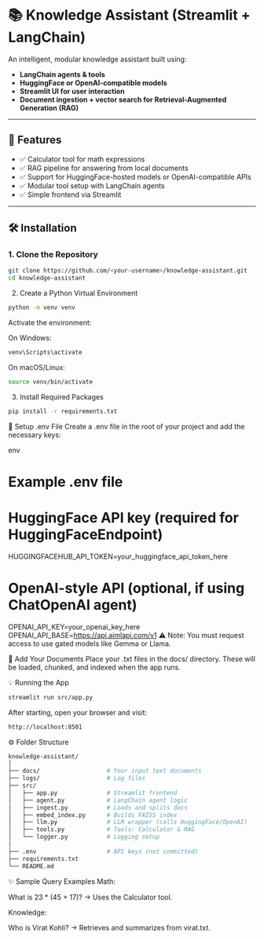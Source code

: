 # 📚 Knowledge Assistant (Streamlit + LangChain)

An intelligent, modular knowledge assistant built using:
- **LangChain agents & tools**
- **HuggingFace or OpenAI-compatible models**
- **Streamlit UI for user interaction**
- **Document ingestion + vector search for Retrieval-Augmented Generation (RAG)**

---

## 🚀 Features

- ✅ Calculator tool for math expressions  
- ✅ RAG pipeline for answering from local documents  
- ✅ Support for HuggingFace-hosted models or OpenAI-compatible APIs  
- ✅ Modular tool setup with LangChain agents  
- ✅ Simple frontend via Streamlit  

---

## 🛠️ Installation

### 1. Clone the Repository

```bash
git clone https://github.com/<your-username>/knowledge-assistant.git
cd knowledge-assistant
```
2. Create a Python Virtual Environment
```bash
python -m venv venv
```
Activate the environment:

On Windows:

```bash
venv\Scripts\activate
```
On macOS/Linux:

```bash
source venv/bin/activate
```
3. Install Required Packages
```bash
pip install -r requirements.txt
```
🔐 Setup .env File
Create a .env file in the root of your project and add the necessary keys:

env
# Example .env file

# HuggingFace API key (required for HuggingFaceEndpoint)
HUGGINGFACEHUB_API_TOKEN=your_huggingface_api_token_here

# OpenAI-style API (optional, if using ChatOpenAI agent)
OPENAI_API_KEY=your_openai_key_here
OPENAI_API_BASE=https://api.aimlapi.com/v1
⚠️ Note: You must request access to use gated models like Gemma or Llama.

📄 Add Your Documents
Place your .txt files in the docs/ directory. These will be loaded, chunked, and indexed when the app runs.

💡 Running the App
```bash
streamlit run src/app.py
```
After starting, open your browser and visit:
```bash
http://localhost:8501
```
⚙️ Folder Structure
```bash
knowledge-assistant/
│
├── docs/                   # Your input text documents
├── logs/                   # Log files
├── src/
│   ├── app.py              # Streamlit frontend
│   ├── agent.py            # LangChain agent logic
│   ├── ingest.py           # Loads and splits docs
│   ├── embed_index.py      # Builds FAISS index
│   ├── llm.py              # LLM wrapper (calls HuggingFace/OpenAI)
│   ├── tools.py            # Tools: Calculator & RAG
│   └── logger.py           # Logging setup
│
├── .env                    # API keys (not committed)
├── requirements.txt
└── README.md
```
✨ Sample Query Examples
Math:

What is 23 * (45 + 17)?
→ Uses the Calculator tool.

Knowledge:

Who is Virat Kohli?
→ Retrieves and summarizes from virat.txt.
